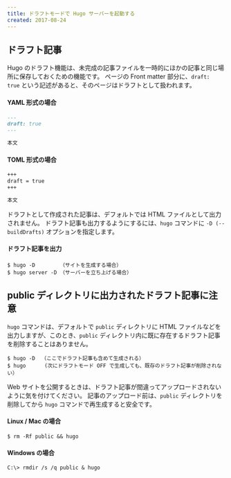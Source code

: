 ```yaml
---
title: ドラフトモードで Hugo サーバーを起動する
created: 2017-08-24
---
```


ドラフト記事
----

Hugo のドラフト機能は、未完成の記事ファイルを一時的にほかの記事と同じ場所に保存しておくための機能です。
ページの Front matter 部分に、`draft: true` という記述があると、そのページはドラフトとして扱われます。

#### YAML 形式の場合

~~~ markdown
---
draft: true
---

本文
~~~

#### TOML 形式の場合

~~~ markdown
+++
draft = true
+++

本文
~~~

ドラフトとして作成された記事は、デフォルトでは HTML ファイルとして出力されません。
ドラフト記事も出力するようにするには、`hugo` コマンドに `-D (--buildDrafts)` オプションを指定します。

#### ドラフト記事を出力

~~~
$ hugo -D        （サイトを生成する場合）
$ hugo server -D （サーバーを立ち上げる場合）
~~~


public ディレクトリに出力されたドラフト記事に注意
----

`hugo` コマンドは、デフォルトで `public` ディレクトリに HTML ファイルなどを出力しますが、このとき、`public` ディレクトリ内に既に存在するドラフト記事を削除することはありません。

~~~
$ hugo -D  （ここでドラフト記事も含めて生成される）
$ hugo      (次にドラフトモード OFF で生成しても、既存のドラフト記事が削除されない）
~~~

Web サイトを公開するときは、ドラフト記事が間違ってアップロードされないように気を付けてください。
記事のアップロード前は、`public` ディレクトリを削除してから `hugo` コマンドで再生成すると安全です。

#### Linux / Mac の場合

~~~
$ rm -Rf public && hugo
~~~

#### Windows の場合

~~~
C:\> rmdir /s /q public & hugo
~~~

